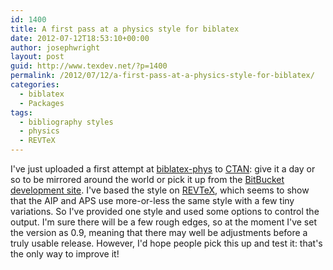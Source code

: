 ```yaml
---
id: 1400
title: A first pass at a physics style for biblatex
date: 2012-07-12T18:53:10+00:00
author: josephwright
layout: post
guid: http://www.texdev.net/?p=1400
permalink: /2012/07/12/a-first-pass-at-a-physics-style-for-biblatex/
categories:
  - biblatex
  - Packages
tags:
  - bibliography styles
  - physics
  - REVTeX
---
```

I've just uploaded a first attempt at <a title="A biblatex implementation of the AIP and APS bibliography style" href="http://ctan.org/pkg/biblatex-phys">biblatex-phys</a> to <a title="The Comprehensive TeX Archive Network" href="http://ctan.org/">CTAN</a>: give it a day or so to be mirrored around the world or pick it up from the <a href="https://github.com/josephwright/biblatex-phys">BitBucket development site</a>. I've based the style on <a title="Styles for various Physics Journals" href="http://ctan.org/tex-archive/macros/latex/contrib/revtex">REVTeX</a>, which seems to show that the AIP and APS use more-or-less the same style with a few tiny variations. So I've provided one style and used some options to control the output. I'm sure there will be a few rough edges, so at the moment I've set the version as 0.9, meaning that there may well be adjustments before a truly usable release. However, I'd hope people pick this up and test it: that's the only way to improve it!